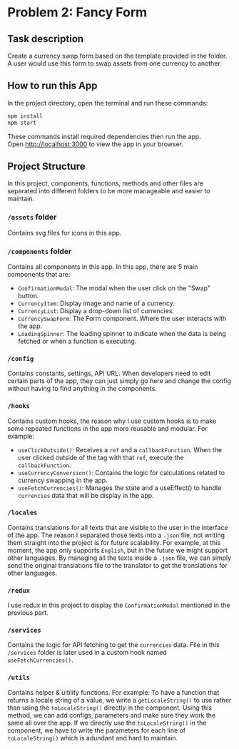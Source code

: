 # Problem 2: Fancy Form

## Task description

Create a currency swap form based on the template provided in the folder. A user would use this form to swap assets from one currency to another.

## How to run this App

In the project directory, open the terminal and run these commands:

```bash
npm install
npm start
```

These commands install required dependencies then run the app.  
Open [http://localhost:3000](http://localhost:3000) to view the app in your browser.

## Project Structure

In this project, components, functions, methods and other files are separated into different folders to be more manageable and easier to maintain.

### `/assets` folder

Contains svg files for icons in this app.

### `/components` folder

Contains all components in this app.
In this app, there are 5 main components that are:

- `ConfirmationModal`: The modal when the user click on the "Swap" button.
- `CurrencyItem`: Display image and name of a currency.
- `CurrencyList`: Display a drop-down list of currencies.
- `CurrencySwapForm`: The Form component. Where the user interacts with the app.
- `LoadingSpinner`: The loading spinner to indicate when the data is being fetched or when a function is executing.

### `/config`

Contains constants, settings, API URL. When developers need to edit certain parts of the app, they can just simply go here and change the config without having to find anything in the components.

### `/hooks`

Contains custom hooks, the reason why I use custom hooks is to make some repeated functions in the app more reusable and modular. For example:

- `useClickOutside()`: Receives a `ref` and a `callbackFunction`. When the user clicked outside of the tag with that `ref`, execute the `callbackFunction`.
- `useCurrencyConversion()`: Contains the logic for calculations related to currency swapping in the app.
- `useFetchCurrencies()`: Manages the state and a useEffect() to handle `currencies` data that will be display in the app.

### `/locales`

Contains translations for all texts that are visible to the user in the interface of the app. The reason I separated those texts into a `.json` file, not writing them straight into the project is for future scalability. For example, at this moment, the app only supports `English`, but in the future we might support other languages. By managing all the texts inside a `.json` file, we can simply send the original translations file to the translator to get the translations for other languages.

### `/redux`

I use redux in this project to display the `ConfirmationModal` mentioned in the previous part.

### `/services`

Contains the logic for API fetching to get the `currencies` data. File in this `/services` folder is later used in a custom hook named `useFetchCurrencies()`.

### `/utils`

Contains helper & ultility functions. For example: To have a function that returns a locale string of a value, we write a `getLocaleString()` to use rather than using the `toLocaleString()` directly in the component. Using this method, we can add configs, parameters and make sure they work the same all over the app. If we directly use the `toLocaleString()` in the component, we have to write the parameters for each line of `toLocaleString()` which is adundant and hard to maintain.
